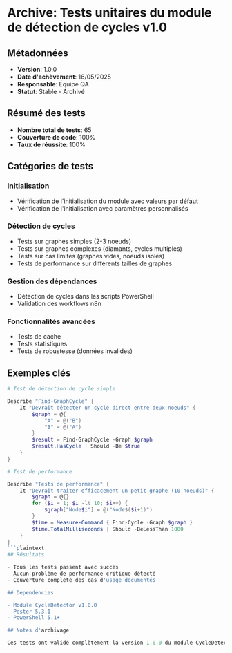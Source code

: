 # Archive: Tests unitaires du module de détection de cycles v1.0

## Métadonnées

- **Version**: 1.0.0
- **Date d'achèvement**: 16/05/2025
- **Responsable**: Équipe QA
- **Statut**: Stable - Archivé

## Résumé des tests

- **Nombre total de tests**: 65
- **Couverture de code**: 100%
- **Taux de réussite**: 100%

## Catégories de tests

### Initialisation

- Vérification de l'initialisation du module avec valeurs par défaut
- Vérification de l'initialisation avec paramètres personnalisés

### Détection de cycles

- Tests sur graphes simples (2-3 noeuds)
- Tests sur graphes complexes (diamants, cycles multiples)
- Tests sur cas limites (graphes vides, noeuds isolés)
- Tests de performance sur différents tailles de graphes

### Gestion des dépendances

- Détection de cycles dans les scripts PowerShell
- Validation des workflows n8n

### Fonctionnalités avancées

- Tests de cache
- Tests statistiques
- Tests de robustesse (données invalides)

## Exemples clés

```powershell
# Test de détection de cycle simple

Describe "Find-GraphCycle" {
    It "Devrait détecter un cycle direct entre deux noeuds" {
        $graph = @{
            "A" = @("B")
            "B" = @("A")
        }
        $result = Find-GraphCycle -Graph $graph
        $result.HasCycle | Should -Be $true
    }
}

# Test de performance

Describe "Tests de performance" {
    It "Devrait traiter efficacement un petit graphe (10 noeuds)" {
        $graph = @{}
        for ($i = 1; $i -lt 10; $i++) {
            $graph["Node$i"] = @("Node$($i+1)")
        }
        $time = Measure-Command { Find-Cycle -Graph $graph }
        $time.TotalMilliseconds | Should -BeLessThan 1000
    }
}
```plaintext
## Résultats

- Tous les tests passent avec succès
- Aucun problème de performance critique détecté
- Couverture complète des cas d'usage documentés

## Dependencies

- Module CycleDetector v1.0.0
- Pester 5.3.1
- PowerShell 5.1+

## Notes d'archivage

Ces tests ont validé complètement la version 1.0.0 du module CycleDetector. Ils restent disponibles dans le dépôt Git sous la tag v1.0.0 pour référence future.
